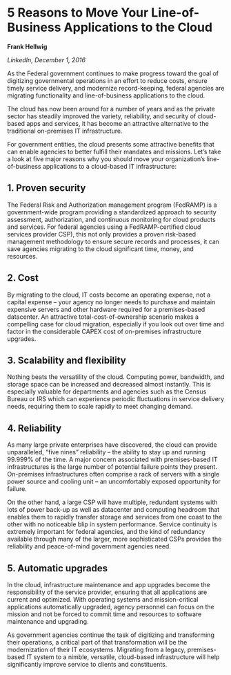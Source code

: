 # 5 Reasons to Move Your Line-of-Business Applications to the Cloud

**Frank Hellwig**

_LinkedIn, December 1, 2016_

As the Federal government continues to make progress toward the goal of digitizing governmental operations in an effort to reduce costs, ensure timely service delivery, and modernize record-keeping, federal agencies are migrating functionality and line-of-business applications to the cloud.

The cloud has now been around for a number of years and as the private sector has steadily improved the variety, reliability, and security of cloud-based apps and services, it has become an attractive alternative to the traditional on-premises IT infrastructure.

For government entities, the cloud presents some attractive benefits that can enable agencies to better fulfill their mandates and missions. Let’s take a look at five major reasons why you should move your organization’s line-of-business applications to a cloud-based IT infrastructure:

## 1. Proven security

The Federal Risk and Authorization management program (FedRAMP) is a government-wide program providing a standardized approach to security assessment, authorization, and continuous monitoring for cloud products and services. For federal agencies using a FedRAMP-certified cloud services provider CSP), this not only provides a proven risk-based management methodology to ensure secure records and processes, it can save agencies migrating to the cloud significant time, money, and resources.

## 2. Cost

By migrating to the cloud, IT costs become an operating expense, not a capital expense – your agency no longer needs to purchase and maintain expensive servers and other hardware required for a premises-based datacenter. An attractive total-cost-of-ownership scenario makes a compelling case for cloud migration, especially if you look out over time and factor in the considerable CAPEX cost of on-premises infrastructure upgrades.

## 3. Scalability and flexibility

Nothing beats the versatility of the cloud. Computing power, bandwidth, and storage space can be increased and decreased almost instantly. This is especially valuable for departments and agencies such as the Census Bureau or IRS which can experience periodic fluctuations in service delivery needs, requiring them to scale rapidly to meet changing demand.

## 4. Reliability

As many large private enterprises have discovered, the cloud can provide unparalleled, “five nines” reliability – the ability to stay up and running 99.999% of the time. A major concern associated with premises-based IT infrastructures is the large number of potential failure points they present. On-premises infrastructures often comprise a rack of servers with a single power source and cooling unit – an uncomfortably exposed opportunity for failure.

On the other hand, a large CSP will have multiple, redundant systems with lots of power back-up as well as datacenter and computing headroom that enables them to rapidly transfer storage and services from one coast to the other with no noticeable blip in system performance. Service continuity is extremely important for federal agencies, and the kind of redundancy available through many of the larger, more sophisticated CSPs provides the reliability and peace-of-mind government agencies need.

## 5. Automatic upgrades

In the cloud, infrastructure maintenance and app upgrades become the responsibility of the service provider, ensuring that all applications are current and optimized. With operating systems and mission-critical applications automatically upgraded, agency personnel can focus on the mission and not be forced to commit time and resources to software maintenance and upgrading.

As government agencies continue the task of digitizing and transforming their operations, a critical part of that transformation will be the modernization of their IT ecosystems. Migrating from a legacy, premises-based IT system to a nimble, versatile, cloud-based infrastructure will help significantly improve service to clients and constituents.
